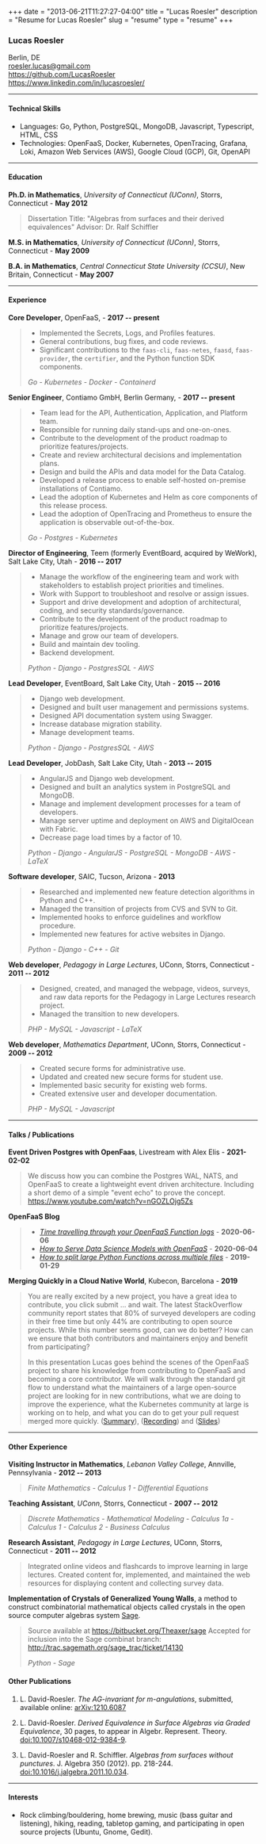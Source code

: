 +++
date        = "2013-06-21T11:27:27-04:00"
title       = "Lucas Roesler"
description = "Resume for Lucas Roesler"
slug        = "resume"
type        = "resume"
+++

### Lucas Roesler
Berlin, DE \
<roesler.lucas@gmail.com>\
<https://github.com/LucasRoesler>\
<https://www.linkedin.com/in/lucasroesler/>

---
#### Technical  Skills
* Languages: Go, Python, PostgreSQL, MongoDB, Javascript, Typescript, HTML, CSS
* Technologies: OpenFaaS, Docker, Kubernetes, OpenTracing, Grafana, Loki, Amazon Web Services (AWS), Google Cloud (GCP), Git, OpenAPI

---

#### Education
**Ph.D. in Mathematics**, *University of Connecticut (UConn)*, Storrs, Connecticut - **May 2012**

>Dissertation Title: "Algebras from surfaces and their derived equivalences"
>Advisor: Dr. Ralf Schiffler

**M.S. in Mathematics**, *University of Connecticut (UConn)*, Storrs, Connecticut - **May 2009**

**B.A. in Mathematics**, *Central Connecticut State University (CCSU)*, New Britain, Connecticut - **May 2007**

---

#### Experience
**Core Developer**, OpenFaaS, - **2017 -- present**

> - Implemented the Secrets, Logs, and Profiles features.
> - General contributions, bug fixes, and code reviews.
> - Significant contributions to the `faas-cli`, `faas-netes`, `faasd`, `faas-provider`, the `certifier`, and the Python function SDK components.
>
> *Go - Kubernetes - Docker - Containerd*

**Senior Engineer**, Contiamo GmbH, Berlin Germany, - **2017 -- present**

> - Team lead for the API, Authentication, Application, and Platform team.
> - Responsible for running daily stand-ups and one-on-ones.
> - Contribute to the development of the product roadmap to prioritize features/projects.
> - Create and review architectural decisions and implementation plans.
> - Design and build the APIs and data model for the Data Catalog.
> - Developed a release process to enable self-hosted on-premise installations of Contiamo.
> - Lead the adoption of Kubernetes and Helm as core components of this release process.
> - Lead the adoption of OpenTracing and Prometheus to ensure the application is observable out-of-the-box.
>
> *Go - Postgres - Kubernetes*

**Director of Engineering**, Teem (formerly EventBoard, acquired by WeWork), Salt Lake City, Utah - **2016 -- 2017**

> - Manage the workflow of the engineering team and work with stakeholders to establish project priorities and timelines.
> - Work with Support to troubleshoot and resolve or assign issues.
> - Support and drive development and adoption of architectural, coding, and security standards/governance.
> - Contribute to the development of the product roadmap to prioritize features/projects.
> - Manage and grow our team of developers.
> - Build and maintain dev tooling.
> - Backend development.
>
> *Python - Django - PostgresSQL - AWS*

**Lead Developer**, EventBoard, Salt Lake City, Utah - **2015 -- 2016**

> - Django web development.
> - Designed and built user management and permissions systems.
> - Designed API documentation system using Swagger.
> - Increase database migration stability.
> - Manage development teams.
>
> *Python - Django - PostgresSQL - AWS*

**Lead Developer**, JobDash, Salt Lake City, Utah - **2013 -- 2015**

> - AngularJS and Django web development.
> - Designed and built an analytics system in PostgreSQL and MongoDB.
> - Manage and implement development processes for a team of developers.
> - Manage server uptime and deployment on AWS and DigitalOcean with Fabric.
> - Decrease page load times by a factor of 10.
>
> *Python - Django - AngularJS - PostgreSQL - MongoDB - AWS - LaTeX*

**Software developer**, SAIC, Tucson, Arizona - **2013**

> - Researched and implemented new feature detection algorithms in Python and C++.
> - Managed the transition of projects from CVS and SVN to Git.
> - Implemented hooks to enforce guidelines and workflow procedure.
> - Implemented new features for active websites in Django.
>
> *Python - Django - C++ - Git*

**Web developer**, *Pedagogy in Large Lectures*, UConn, Storrs, Connecticut - **2011 -- 2012**

> - Designed, created, and managed the webpage, videos, surveys, and raw data reports
>   for the Pedagogy in Large Lectures research project.
> - Managed the transition to new developers.
>
> *PHP - MySQL - Javascript - LaTeX*

**Web developer**, *Mathematics Department*, UConn, Storrs, Connecticut - **2009 -- 2012**

> - Created secure forms for administrative use.
> - Updated and created new secure forms for student use.
> - Implemented basic security for existing web forms.
> - Created extensive user and developer documentation.
>
>  *PHP - MySQL - Javascript*

<!-- #### Public Projects

**Django Encrypted Json Field** - https://github.com/LucasRoesler/django-encrypted-json

> - Store JSON in Postgres with encrypted values and plain text keys.
> - Allows partial encryption, you can specify a list of keys to skip.

**Django Cryptographic Fields** - https://github.com/foundertherapy/django-cryptographic-fields

> - Contributions to allow key rotation and general improvements. -->
---
#### Talks / Publications
**Event Driven Postgres with OpenFaas**, Livestream with Alex Elis - **2021-02-02**
> We discuss how you can combine the Postgres WAL, NATS, and OpenFaaS to create a lightweight event driven architecture. Including a short demo of a simple "event echo" to prove the concept. https://www.youtube.com/watch?v=nGOZLOjg5Zs

**OpenFaaS Blog**
> - [*Time travelling through your OpenFaaS Function logs*](https://www.openfaas.com/blog/openfaas-loki-into/) - **2020-06-06**
> - [*How to Serve Data Science Models with OpenFaaS*](https://www.openfaas.com/blog/python-datascience-with-openfaas/) - **2020-06-04**
> - [*How to split large Python Functions across multiple files*](https://www.openfaas.com/blog/multifile-python-functions/) - **2019-01-29**

**Merging Quickly in a Cloud Native World**, Kubecon, Barcelona - **2019**
> You are really excited by a new project, you have a great idea to contribute, you click submit ... and wait. The latest StackOverflow community report states that 80% of surveyed developers are coding in their free time but only 44% are contributing to open source projects. While this number seems good, can we do better? How can we ensure that both contributors and maintainers enjoy and benefit from participating?
>
> In this presentation Lucas goes behind the scenes of the OpenFaaS project to share his knowledge from contributing to OpenFaaS and becoming a core contributor. We will walk through the standard git flow to understand what the maintainers of a large open-source project are looking for in new contributions, what we are doing to improve the experience, what the Kubernetes community at large is working on to help, and what you can do to get your pull request merged more quickly.
> ([Summary](https://kccnceu19.sched.com/event/MPZM/merging-quickly-in-a-cloud-native-world-lucas-roesler-contiamo)), ([Recording](https://youtu.be/d0E7PSlkBbs)) and ([Slides](https://static.sched.com/hosted_files/kccnceu19/e2/merging-quickly.pdf))

---
#### Other Experience

**Visiting Instructor in Mathematics**, *Lebanon Valley College*, Annville, Pennsylvania - **2012 -- 2013**

> *Finite Mathematics - Calculus 1 - Differential Equations*

**Teaching Assistant**, *UConn*, Storrs, Connecticut - **2007 -- 2012**

>*Discrete Mathematics - Mathematical Modeling - Calculus 1a - Calculus 1 - Calculus 2 - Business Calculus*

**Research Assistant**, *Pedagogy in Large Lectures*, UConn, Storrs, Connecticut - **2011 -- 2012**

>Integrated online videos and flashcards to improve learning in large lectures. Created content for, implemented, and maintained the web resources for displaying content and collecting survey data.

**Implementation of Crystals of Generalized Young Walls**, a method to construct combinatorial mathematical objects called crystals in the open source computer algebras system [Sage].

> Source available at <https://bitbucket.org/Theaxer/sage>
> Accepted for inclusion into the Sage combinat branch: <http://trac.sagemath.org/sage_trac/ticket/14130>
>
> *Python - Sage*


#### Other Publications

1. L\. David-Roesler. *The AG-invariant for m-angulations*, submitted, available online: [arXiv:1210.6087]

2. L\. David-Roesler. *Derived Equivalence in Surface Algebras via Graded Equivalence*, 30 pages, to appear in Algebr. Represent. Theory. [doi:10.1007/s10468-012-9384-9][].

3. L\. David-Roesler and R. Schiffler. *Algebras from surfaces without punctures*. J. Algebra 350 (2012). pp. 218-244. [doi:10.1016/j.jalgebra.2011.10.034].

---

#### Interests
* Rock climbing/bouldering, home brewing, music (bass guitar and listening), hiking, reading, tabletop gaming, and participating in open source projects (Ubuntu, Gnome, Gedit).

  [Sage]: http://www.sagemath.org/ "Sage"
  [Linkedin]: http://www.linkedin.com/in/lucasroesler/ "Linkedin"
  [BitBucket]: https://bitbucket.org/LDavRoe "BitBucket"
  [doi:10.1016/j.jalgebra.2011.10.034]: http://www.sciencedirect.com/science/article/pii/S0021869311006211 "doi:10.1016/j.jalgebra.2011.10.034"
  [doi:10.1007/s10468-012-9384-9]: http://link.springer.com/article/10.1007%2Fs10468-012-9384-9 "doi:10.1007/s10468-012-9384-9"
  [arXiv:1210.6087]: http://arxiv.org/abs/1210.6087 "arXiv:1210.6087"
